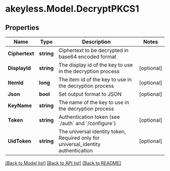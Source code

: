 # akeyless.Model.DecryptPKCS1

## Properties

Name | Type | Description | Notes
------------ | ------------- | ------------- | -------------
**Ciphertext** | **string** | Ciphertext to be decrypted in base64 encoded format | 
**DisplayId** | **string** | The display id of the key to use in the decryption process | [optional] 
**ItemId** | **long** | The item id of the key to use in the decryption process | [optional] 
**Json** | **bool** | Set output format to JSON | [optional] 
**KeyName** | **string** | The name of the key to use in the decryption process | 
**Token** | **string** | Authentication token (see &#x60;/auth&#x60; and &#x60;/configure&#x60;) | [optional] 
**UidToken** | **string** | The universal identity token, Required only for universal_identity authentication | [optional] 

[[Back to Model list]](../README.md#documentation-for-models) [[Back to API list]](../README.md#documentation-for-api-endpoints) [[Back to README]](../README.md)

